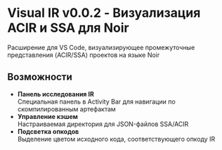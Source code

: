 # Visual IR v0.0.2 - Визуализация ACIR и SSA для Noir

Расширение для VS Code, визуализирующее промежуточные представления (ACIR/SSA) проектов на языке Noir

## Возможности

- **Панель исследования IR**  
  Специальная панель в Activity Bar для навигации по скомпилированным артефактам
- **Управление кэшем**  
  Настраиваемая директория для JSON-файлов SSA/ACIR
- **Подсветка опкодов**  
  Выделение цветом исходного кода, соответствующего опкоду IR
